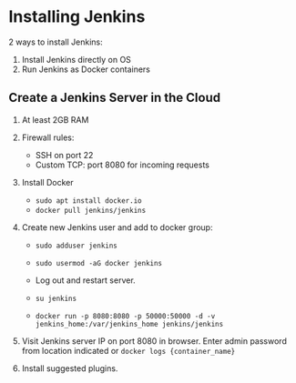 # Installing Jenkins

2 ways to install Jenkins:
1. Install Jenkins directly on OS
2. Run Jenkins as Docker containers

## Create a Jenkins Server in the Cloud

1. At least 2GB RAM
2. Firewall rules:
    - SSH on port 22
    - Custom TCP: port 8080 for incoming requests

3. Install Docker
    - `sudo apt install docker.io`
    - `docker pull jenkins/jenkins`

4. Create new Jenkins user and add to docker group:
    - `sudo adduser jenkins`
    - `sudo usermod -aG docker jenkins`
    - Log out and restart server.

    - `su jenkins`
    - `docker run -p 8080:8080 -p 50000:50000 -d -v jenkins_home:/var/jenkins_home jenkins/jenkins`

5. Visit Jenkins server IP on port 8080 in browser. Enter admin password from location indicated or `docker logs {container_name}`

6. Install suggested plugins.